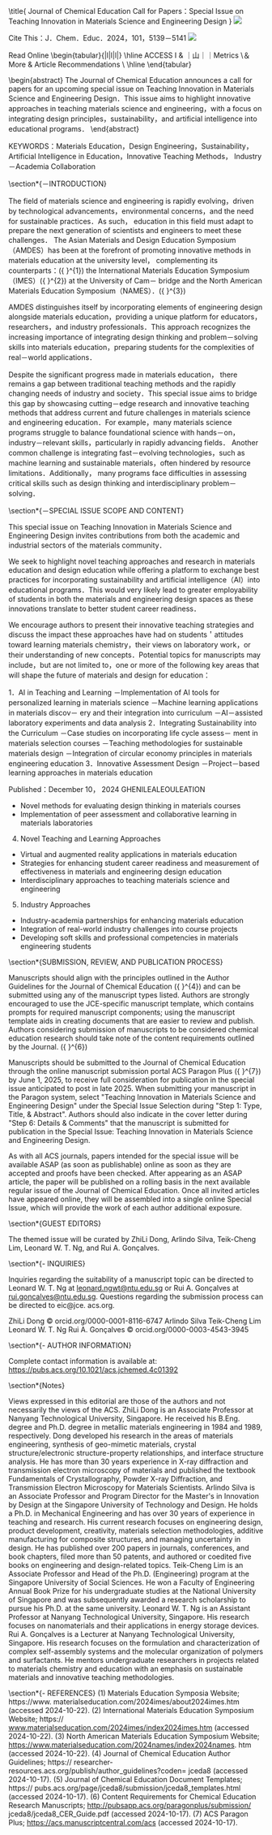 \title{
Journal of Chemical Education Call for Papers：Special Issue on Teaching Innovation in Materials Science and Engineering Design
}
![](https://cdn.mathpix.com/cropped/2025_05_30_26c9a7d85bb43d100cf9g-1.jpg?height=79&width=77&top_left_y=547&top_left_x=176)

Cite This：J．Chem．Educ．2024，101，5139－5141
![](https://cdn.mathpix.com/cropped/2025_05_30_26c9a7d85bb43d100cf9g-1.jpg?height=86&width=77&top_left_y=549&top_left_x=1089)

Read Online
\begin{tabular}{|l|l|l|}
\hline ACCESS I & ｜山｜｜Metrics \＆More & Article Recommendations \\
\hline
\end{tabular}

\begin{abstract}
The Journal of Chemical Education announces a call for papers for an upcoming special issue on Teaching Innovation in Materials Science and Engineering Design．This issue aims to highlight innovative approaches in teaching materials science and engineering，with a focus on integrating design principles，sustainability，and artificial intelligence into educational programs．
\end{abstract}

KEYWORDS：Materials Education，Design Engineering，Sustainability，Artificial Intelligence in Education，Innovative Teaching Methods， Industry－Academia Collaboration

\section*{－INTRODUCTION}

The field of materials science and engineering is rapidly evolving，driven by technological advancements，environmental concerns，and the need for sustainable practices．As such， education in this field must adapt to prepare the next generation of scientists and engineers to meet these challenges． The Asian Materials and Design Education Symposium （AMDES）has been at the forefront of promoting innovative methods in materials education at the university level， complementing its counterparts：\({ }^{1}\) the International Materials Education Symposium（IMES）\({ }^{2}\) at the University of Cam－ bridge and the North American Materials Education Symposium（NAMES）．\({ }^{3}\)

AMDES distinguishes itself by incorporating elements of engineering design alongside materials education，providing a unique platform for educators，researchers，and industry professionals．This approach recognizes the increasing importance of integrating design thinking and problem－solving skills into materials education，preparing students for the complexities of real－world applications．

Despite the significant progress made in materials education， there remains a gap between traditional teaching methods and the rapidly changing needs of industry and society．This special issue aims to bridge this gap by showcasing cutting－edge research and innovative teaching methods that address current and future challenges in materials science and engineering education．For example，many materials science programs struggle to balance foundational science with hands－on， industry－relevant skills，particularly in rapidly advancing fields． Another common challenge is integrating fast－evolving technologies，such as machine learning and sustainable materials，often hindered by resource limitations．Additionally， many programs face difficulties in assessing critical skills such as design thinking and interdisciplinary problem－solving．

\section*{－SPECIAL ISSUE SCOPE AND CONTENT}

This special issue on Teaching Innovation in Materials Science and Engineering Design invites contributions from both the academic and industrial sectors of the materials community．

We seek to highlight novel teaching approaches and research in materials education and design education while offering a platform to exchange best practices for incorporating sustainability and artificial intelligence（AI）into educational programs．This would very likely lead to greater employability of students in both the materials and engineering design spaces as these innovations translate to better student career readiness．

We encourage authors to present their innovative teaching strategies and discuss the impact these approaches have had on students＇attitudes toward learning materials chemistry，their views on laboratory work，or their understanding of new concepts．Potential topics for manuscripts may include，but are not limited to，one or more of the following key areas that will shape the future of materials and design for education：

1．AI in Teaching and Learning
－Implementation of AI tools for personalized learning in materials science
－Machine learning applications in materials discov－ ery and their integration into curriculum
－AI－assisted laboratory experiments and data analysis
2．Integrating Sustainability into the Curriculum
－Case studies on incorporating life cycle assess－ ment in materials selection courses
－Teaching methodologies for sustainable materials design
－Integration of circular economy principles in materials engineering education
3．Innovative Assessment Design
－Project－based learning approaches in materials education

Published：December 10， 2024
GHENILEALEOULEATION
- Novel methods for evaluating design thinking in materials courses
- Implementation of peer assessment and collaborative learning in materials laboratories
4. Novel Teaching and Learning Approaches
- Virtual and augmented reality applications in materials education
- Strategies for enhancing student career readiness and measurement of effectiveness in materials and engineering design education
- Interdisciplinary approaches to teaching materials science and engineering
5. Industry Approaches
- Industry-academia partnerships for enhancing materials education
- Integration of real-world industry challenges into course projects
- Developing soft skills and professional competencies in materials engineering students

\section*{SUBMISSION, REVIEW, AND PUBLICATION PROCESS}

Manuscripts should align with the principles outlined in the Author Guidelines for the Journal of Chemical Education \({ }^{4}\) and can be submitted using any of the manuscript types listed. Authors are strongly encouraged to use the JCE-specific manuscript template, which contains prompts for required manuscript components; using the manuscript template aids in creating documents that are easier to review and publish. Authors considering submission of manuscripts to be considered chemical education research should take note of the content requirements outlined by the Journal. \({ }^{6}\)

Manuscripts should be submitted to the Journal of Chemical Education through the online manuscript submission portal ACS Paragon Plus \({ }^{7}\) by June 1, 2025, to receive full consideration for publication in the special issue anticipated to post in late 2025. When submitting your manuscript in the Paragon system, select "Teaching Innovation in Materials Science and Engineering Design" under the Special Issue Selection during "Step 1: Type, Title, \& Abstract". Authors should also indicate in the cover letter during "Step 6: Details \& Comments" that the manuscript is submitted for publication in the Special Issue: Teaching Innovation in Materials Science and Engineering Design.

As with all ACS journals, papers intended for the special issue will be available ASAP (as soon as publishable) online as soon as they are accepted and proofs have been checked. After appearing as an ASAP article, the paper will be published on a rolling basis in the next available regular issue of the Journal of Chemical Education. Once all invited articles have appeared online, they will be assembled into a single online Special Issue, which will provide the work of each author additional exposure.

\section*{GUEST EDITORS}

The themed issue will be curated by ZhiLi Dong, Arlindo Silva, Teik-Cheng Lim, Leonard W. T. Ng, and Rui A. Gonçalves.

\section*{- INQUIRIES}

Inquiries regarding the suitability of a manuscript topic can be directed to Leonard W. T. Ng at leonard.ngwt@ntu.edu.sg or Rui A. Gonçalves at rui.goncalves@ntu.edu.sg. Questions
regarding the submission process can be directed to eic@jce. acs.org.

ZhiLi Dong © orcid.org/0000-0001-8116-6747
Arlindo Silva
Teik-Cheng Lim
Leonard W. T. Ng
Rui A. Gonçalves © orcid.org/0000-0003-4543-3945

\section*{- AUTHOR INFORMATION}

Complete contact information is available at: https://pubs.acs.org/10.1021/acs.jchemed.4c01392

\section*{Notes}

Views expressed in this editorial are those of the authors and not necessarily the views of the ACS.
ZhiLi Dong is an Associate Professor at Nanyang Technological University, Singapore. He received his B.Eng. degree and Ph.D. degree in metallic materials engineering in 1984 and 1989, respectively. Dong developed his research in the areas of materials engineering, synthesis of geo-mimetic materials, crystal structure/electronic structure-property relationships, and interface structure analysis. He has more than 30 years experience in X-ray diffraction and transmission electron microscopy of materials and published the textbook Fundamentals of Crystallography, Powder X-ray Diffraction, and Transmission Electron Microscopy for Materials Scientists.
Arlindo Silva is an Associate Professor and Program Director for the Master's in Innovation by Design at the Singapore University of Technology and Design. He holds a Ph.D. in Mechanical Engineering and has over 30 years of experience in teaching and research. His current research focuses on engineering design, product development, creativity, materials selection methodologies, additive manufacturing for composite structures, and managing uncertainty in design. He has published over 200 papers in journals, conferences, and book chapters, filed more than 50 patents, and authored or coedited five books on engineering and design-related topics.
Teik-Cheng Lim is an Associate Professor and Head of the Ph.D. (Engineering) program at the Singapore University of Social Sciences. He won a Faculty of Engineering Annual Book Prize for his undergraduate studies at the National University of Singapore and was subsequently awarded a research scholarship to pursue his Ph.D. at the same university.
Leonard W. T. Ng is an Assistant Professor at Nanyang Technological University, Singapore. His research focuses on nanomaterials and their applications in energy storage devices. Rui A. Gonçalves is a Lecturer at Nanyang Technological University, Singapore. His research focuses on the formulation and characterization of complex self-assembly systems and the molecular organization of polymers and surfactants. He mentors undergraduate researchers in projects related to materials chemistry and education with an emphasis on sustainable materials and innovative teaching methodologies.

\section*{- REFERENCES}
(1) Materials Education Symposia Website; https://www. materialseducation.com/2024imes/about2024imes.htm (accessed 2024-10-22).
(2) International Materials Education Symposium Website; https:// www.materialseducation.com/2024imes/index2024imes.htm (accessed 2024-10-22).
(3) North American Materials Education Symposium Website; https://www.materialseducation.com/2024names/index2024names. htm (accessed 2024-10-22).
(4) Journal of Chemical Education Author Guidelines; https:// researcher-resources.acs.org/publish/author_guidelines?coden= jceda8 (accessed 2024-10-17).
(5) Journal of Chemical Education Document Templates; https:// pubs.acs.org/page/jceda8/submission/jceda8_templates.html (accessed 2024-10-17).
(6) Content Requirements for Chemical Education Research Manuscripts; http://pubsapp.acs.org/paragonplus/submission/ jceda8/jceda8_CER_Guide.pdf (accessed 2024-10-17).
(7) ACS Paragon Plus; https://acs.manuscriptcentral.com/acs (accessed 2024-10-17).